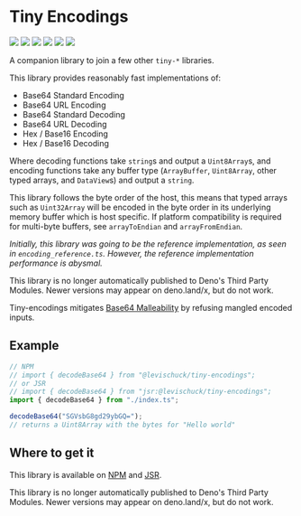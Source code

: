# Tiny Encodings

[![](https://img.shields.io/github/actions/workflow/status/levischuck/tiny-encodings/build.yml?branch=main&style=flat-square)](https://github.com/LeviSchuck/tiny-encodings/actions)
[![](https://img.shields.io/codecov/c/gh/levischuck/tiny-encodings?style=flat-square)](https://codecov.io/gh/levischuck/tiny-encodings)
[![](https://img.shields.io/github/v/tag/levischuck/tiny-encodings?label=npm&logo=npm&style=flat-square)](https://www.npmjs.com/package/@levischuck/tiny-encodings)
[![](https://img.shields.io/jsr/v/%40levischuck/tiny-encodings?style=flat-square&logo=jsr&label=JSR)](https://jsr.io/@levischuck/tiny-encodings)
[![](https://img.shields.io/github/license/levischuck/tiny-encodings?style=flat-square
)](https://github.com/LeviSchuck/tiny-encodings/blob/main/LICENSE.txt)
![](https://img.shields.io/bundlephobia/min/%40levischuck/tiny-encodings)

A companion library to join a few other `tiny-*` libraries.

This library provides reasonably fast implementations of:

- Base64 Standard Encoding
- Base64 URL Encoding
- Base64 Standard Decoding
- Base64 URL Decoding
- Hex / Base16 Encoding
- Hex / Base16 Decoding

Where decoding functions take `string`s and output a `Uint8Array`s, and encoding
functions take any buffer type (`ArrayBuffer`, `Uint8Array`, other typed arrays,
and `DataView`s) and output a `string`.

This library follows the byte order of the host, this means that typed arrays
such as `Uint32Array` will be encoded in the byte order in its underlying memory
buffer which is host specific. If platform compatibility is required for
multi-byte buffers, see `arrayToEndian` and `arrayFromEndian`.

_Initially, this library was going to be the reference implementation, as seen
in `encoding_reference.ts`. However, the reference implementation performance is
abysmal._

This library is no longer automatically published to Deno's Third Party Modules.
Newer versions may appear on deno.land/x, but do not work.

Tiny-encodings mitigates [Base64 Malleability](https://eprint.iacr.org/2022/361)
by refusing mangled encoded inputs.

## Example

```ts
// NPM
// import { decodeBase64 } from "@levischuck/tiny-encodings";
// or JSR
// import { decodeBase64 } from "jsr:@levischuck/tiny-encodings";
import { decodeBase64 } from "./index.ts";

decodeBase64("SGVsbG8gd29ybGQ=");
// returns a Uint8Array with the bytes for "Hello world"
```

## Where to get it

This library is available on
[NPM](https://www.npmjs.com/package/@levischuck/tiny-encodings) and
[JSR](https://jsr.io/@levischuck/tiny-encodings).

This library is no longer automatically published to Deno's Third Party Modules.
Newer versions may appear on deno.land/x, but do not work.
